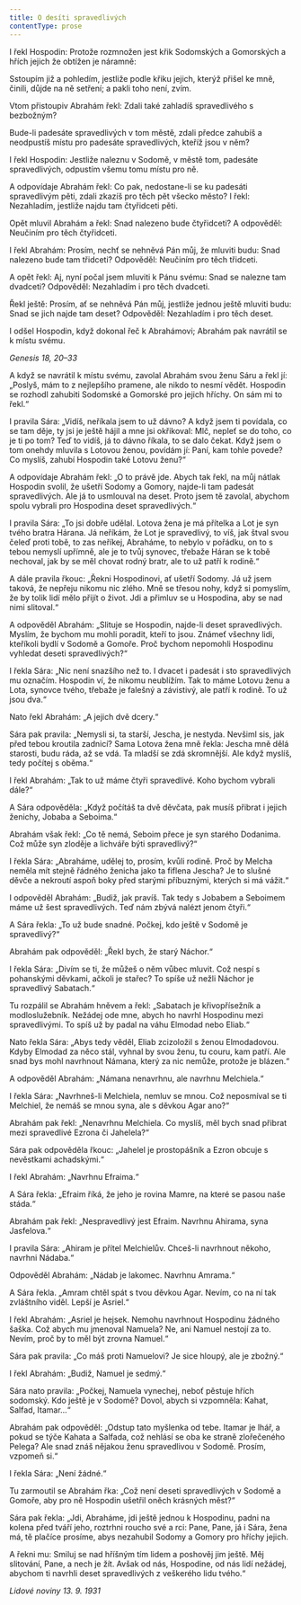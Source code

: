 ```yaml
---
title: O desíti spravedlivých
contentType: prose
---
```


I řekl Hospodin: Protože rozmnožen jest křik Sodomských a Gomorských a hřích jejich že obtížen je náramně:

Sstoupím již a pohledím, jestliže podle křiku jejich, kterýž přišel ke mně, činili, důjde na ně setření; a pakli toho není, zvím.

Vtom přistoupiv Abrahám řekl: Zdali také zahladíš spravedlivého s bezbožným?

Bude-li padesáte spravedlivých v tom městě, zdali předce zahubíš a neodpustíš místu pro padesáte spravedlivých, kteříž jsou v něm?

I řekl Hospodin: Jestliže naleznu v Sodomě, v městě tom, padesáte spravedlivých, odpustím všemu tomu místu pro ně.

A odpovídaje Abrahám řekl: Co pak, nedostane-li se ku padesáti spravedlivým pěti, zdali zkazíš pro těch pět všecko město? I řekl: Nezahladím, jestliže najdu tam čtyřidceti pěti.

Opět mluvil Abrahám a řekl: Snad nalezeno bude čtyřidceti? A odpověděl: Neučiním pro těch čtyřidceti.

I řekl Abrahám: Prosím, nechť se nehněvá Pán můj, že mluviti budu: Snad nalezeno bude tam třidceti? Odpověděl: Neučiním pro těch třidceti.

A opět řekl: Aj, nyní počal jsem mluviti k Pánu svému: Snad se nalezne tam dvadceti? Odpověděl: Nezahladím i pro těch dvadceti.

Řekl ještě: Prosím, ať se nehněvá Pán můj, jestliže jednou ještě mluviti budu: Snad se jich najde tam deset? Odpověděl: Nezahladím i pro těch deset.

I odšel Hospodin, když dokonal řeč k Abrahámovi; Abrahám pak navrátil se k místu svému.

_Genesis 18, 20–33_

A když se navrátil k místu svému, zavolal Abrahám svou ženu Sáru a řekl jí: „Poslyš, mám to z nejlepšího pramene, ale nikdo to nesmí vědět. Hospodin se rozhodl zahubiti Sodomské a Gomorské pro jejich hříchy. On sám mi to řekl.“

I pravila Sára: „Vidíš, neříkala jsem to už dávno? A když jsem ti povídala, co se tam děje, ty jsi je ještě hájil a mne jsi okřikoval: Mlč, nepleť se do toho, co je ti po tom? Teď to vidíš, já to dávno říkala, to se dalo čekat. Když jsem o tom onehdy mluvila s Lotovou ženou, povídám jí: Paní, kam tohle povede? Co myslíš, zahubí Hospodin také Lotovu ženu?“

A odpovídaje Abrahám řekl: „O to právě jde. Abych tak řekl, na můj nátlak Hospodin svolil, že ušetří Sodomy a Gomory, najde-li tam padesát spravedlivých. Ale já to usmlouval na deset. Proto jsem tě zavolal, abychom spolu vybrali pro Hospodina deset spravedlivých.“

I pravila Sára: „To jsi dobře udělal. Lotova žena je má přítelka a Lot je syn tvého bratra Hárana. Já neříkám, že Lot je spravedlivý, to víš, jak štval svou čeleď proti tobě, to zas neříkej, Abraháme, to nebylo v pořádku, on to s tebou nemyslí upřímně, ale je to tvůj synovec, třebaže Háran se k tobě nechoval, jak by se měl chovat rodný bratr, ale to už patří k rodině.“

A dále pravila řkouc: „Řekni Hospodinovi, ať ušetří Sodomy. Já už jsem taková, že nepřeju nikomu nic zlého. Mně se třesou nohy, když si pomyslím, že by tolik lidí mělo přijít o život. Jdi a přimluv se u Hospodina, aby se nad nimi slitoval.“

A odpověděl Abrahám: „Slituje se Hospodin, najde-li deset spravedlivých. Myslím, že bychom mu mohli poradit, kteří to jsou. Známeť všechny lidi, kteříkoli bydlí v Sodomě a Gomoře. Proč bychom nepomohli Hospodinu vyhledat deseti spravedlivých?“

I řekla Sára: „Nic není snazšího než to. I dvacet i padesát i sto spravedlivých mu označím. Hospodin ví, že nikomu neublížím. Tak to máme Lotovu ženu a Lota, synovce tvého, třebaže je falešný a závistivý, ale patří k rodině. To už jsou dva.“

Nato řekl Abrahám: „A jejich dvě dcery.“

Sára pak pravila: „Nemysli si, ta starší, Jescha, je nestyda. Nevšiml sis, jak před tebou kroutila zadnicí? Sama Lotova žena mně řekla: Jescha mně dělá starosti, budu ráda, až se vdá. Ta mladší se zdá skromnější. Ale když myslíš, tedy počítej s oběma.“

I řekl Abrahám: „Tak to už máme čtyři spravedlivé. Koho bychom vybrali dále?“

A Sára odpověděla: „Když počítáš ta dvě děvčata, pak musíš přibrat i jejich ženichy, Jobaba a Seboima.“

Abrahám však řekl: „Co tě nemá, Seboim přece je syn starého Dodanima. Což může syn zloděje a lichváře býti spravedlivý?“

I řekla Sára: „Abraháme, udělej to, prosím, kvůli rodině. Proč by Melcha neměla mít stejně řádného ženicha jako ta fiflena Jescha? Je to slušné děvče a nekroutí aspoň boky před starými příbuznými, kterých si má vážit.“

I odpověděl Abrahám: „Budiž, jak pravíš. Tak tedy s Jobabem a Seboimem máme už šest spravedlivých. Teď nám zbývá nalézt jenom čtyři.“

A Sára řekla: „To už bude snadné. Počkej, kdo ještě v Sodomě je spravedlivý?“

Abrahám pak odpověděl: „Řekl bych, že starý Náchor.“

I řekla Sára: „Divím se ti, že můžeš o něm vůbec mluvit. Což nespí s pohanskými děvkami, ačkoli je stařec? To spíše už nežli Náchor je spravedlivý Sabatach.“

Tu rozpálil se Abrahám hněvem a řekl: „Sabatach je křivopřísežník a modloslužebník. Nežádej ode mne, abych ho navrhl Hospodinu mezi spravedlivými. To spíš už by padal na váhu Elmodad nebo Eliab.“

Nato řekla Sára: „Abys tedy věděl, Eliab zcizoložil s ženou Elmodadovou. Kdyby Elmodad za něco stál, vyhnal by svou ženu, tu couru, kam patří. Ale snad bys mohl navrhnout Námana, který za nic nemůže, protože je blázen.“

A odpověděl Abrahám: „Námana nenavrhnu, ale navrhnu Melchiela.“

I řekla Sára: „Navrhneš-li Melchiela, nemluv se mnou. Což neposmíval se ti Melchiel, že nemáš se mnou syna, ale s děvkou Agar ano?“

Abrahám pak řekl: „Nenavrhnu Melchiela. Co myslíš, měl bych snad přibrat mezi spravedlivé Ezrona či Jahelela?“

Sára pak odpověděla řkouc: „Jahelel je prostopášník a Ezron obcuje s nevěstkami achadskými.“

I řekl Abrahám: „Navrhnu Efraima.“

A Sára řekla: „Efraim říká, že jeho je rovina Mamre, na které se pasou naše stáda.“

Abrahám pak řekl: „Nespravedlivý jest Efraim. Navrhnu Ahirama, syna Jasfelova.“

I pravila Sára: „Ahiram je přítel Melchielův. Chceš-li navrhnout někoho, navrhni Nádaba.“

Odpověděl Abrahám: „Nádab je lakomec. Navrhnu Amrama.“

A Sára řekla. „Amram chtěl spát s tvou děvkou Agar. Nevím, co na ní tak zvláštního viděl. Lepší je Asriel.“

I řekl Abrahám: „Asriel je hejsek. Nemohu navrhnout Hospodinu žádného šaška. Což abych mu jmenoval Namuela? Ne, ani Namuel nestojí za to. Nevím, proč by to měl být zrovna Namuel.“

Sára pak pravila: „Co máš proti Namuelovi? Je sice hloupý, ale je zbožný.“

I řekl Abrahám: „Budiž, Namuel je sedmý.“

Sára nato pravila: „Počkej, Namuela vynechej, neboť pěstuje hřích sodomský. Kdo ještě je v Sodomě? Dovol, abych si vzpomněla: Kahat, Salfad, Itamar…“

Abrahám pak odpověděl: „Odstup tato myšlenka od tebe. Itamar je lhář, a pokud se týče Kahata a Salfada, což nehlásí se oba ke straně zlořečeného Pelega? Ale snad znáš nějakou ženu spravedlivou v Sodomě. Prosím, vzpomeň si.“

I řekla Sára: „Není žádné.“

Tu zarmoutil se Abrahám řka: „Což není deseti spravedlivých v Sodomě a Gomoře, aby pro ně Hospodin ušetřil oněch krásných měst?“

Sára pak řekla: „Jdi, Abraháme, jdi ještě jednou k Hospodinu, padni na kolena před tváří jeho, roztrhni roucho své a rci: Pane, Pane, já i Sára, žena má, tě plačíce prosíme, abys nezahubil Sodomy a Gomory pro hříchy jejich.

A řekni mu: Smiluj se nad hříšným tím lidem a poshověj jim ještě. Měj slitování, Pane, a nech je žít. Avšak od nás, Hospodine, od nás lidí nežádej, abychom ti navrhli deset spravedlivých z veškerého lidu tvého.“

_Lidové noviny 13. 9. 1931_
